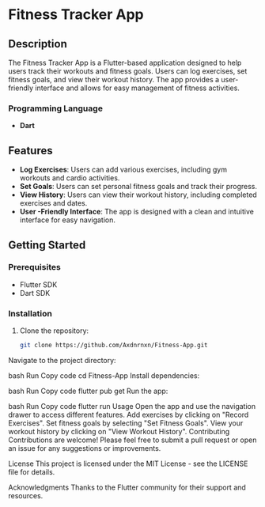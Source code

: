 # Fitness Tracker App

## Description

The Fitness Tracker App is a Flutter-based application designed to help users track their workouts and fitness goals. Users can log exercises, set fitness goals, and view their workout history. The app provides a user-friendly interface and allows for easy management of fitness activities.

### Programming Language

- **Dart**

## Features

- **Log Exercises**: Users can add various exercises, including gym workouts and cardio activities.
- **Set Goals**: Users can set personal fitness goals and track their progress.
- **View History**: Users can view their workout history, including completed exercises and dates.
- **User -Friendly Interface**: The app is designed with a clean and intuitive interface for easy navigation.

## Getting Started

### Prerequisites

- Flutter SDK
- Dart SDK

### Installation

1. Clone the repository:
   ```bash
   git clone https://github.com/Axdnrnxn/Fitness-App.git

Navigate to the project directory:

bash
Run
Copy code
cd Fitness-App
Install dependencies:

bash
Run
Copy code
flutter pub get
Run the app:

bash
Run
Copy code
flutter run
Usage
Open the app and use the navigation drawer to access different features.
Add exercises by clicking on "Record Exercises".
Set fitness goals by selecting "Set Fitness Goals".
View your workout history by clicking on "View Workout History".
Contributing
Contributions are welcome! Please feel free to submit a pull request or open an issue for any suggestions or improvements.

License
This project is licensed under the MIT License - see the LICENSE file for details.

Acknowledgments
Thanks to the Flutter community for their support and resources.
